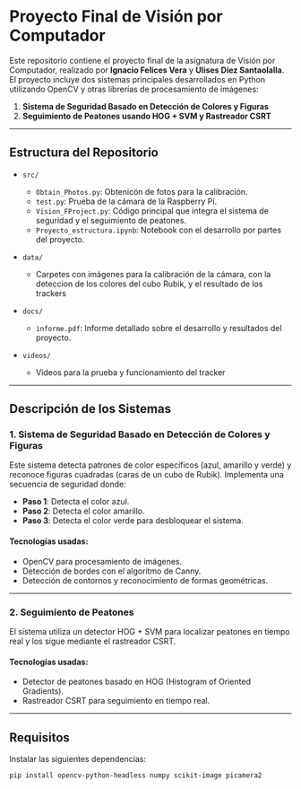 # Proyecto Final de Visión por Computador

Este repositorio contiene el proyecto final de la asignatura de Visión por Computador, realizado por **Ignacio Felices Vera** y **Ulises Díez Santaolalla**. El proyecto incluye dos sistemas principales desarrollados en Python utilizando OpenCV y otras librerías de procesamiento de imágenes:

1. **Sistema de Seguridad Basado en Detección de Colores y Figuras**
2. **Seguimiento de Peatones usando HOG + SVM y Rastreador CSRT**

---

## Estructura del Repositorio

- `src/`
  - `Obtain_Photos.py`: Obtenicón de fotos para la calibración.
  - `test.py`: Prueba de la cámara de la Raspberry Pi.
  - `Vision_FProject.py`: Código principal que integra el sistema de seguridad y el seguimiento de peatones.
  - `Proyecto_estructura.ipynb`: Notebook con el desarrollo por partes del proyecto.
    
- `data/`
  - Carpetes con imágenes para la calibración de la cámara, con la deteccion de los colores del cubo Rubik, y el resultado de los trackers
- `docs/`
  - `informe.pdf`: Informe detallado sobre el desarrollo y resultados del proyecto.
- `videos/`
  -   Videos para la prueba y funcionamiento del tracker

---

## Descripción de los Sistemas

### 1. Sistema de Seguridad Basado en Detección de Colores y Figuras

Este sistema detecta patrones de color específicos (azul, amarillo y verde) y reconoce figuras cuadradas (caras de un cubo de Rubik). Implementa una secuencia de seguridad donde:

- **Paso 1**: Detecta el color azul.
- **Paso 2**: Detecta el color amarillo.
- **Paso 3**: Detecta el color verde para desbloquear el sistema.

#### Tecnologías usadas:
- OpenCV para procesamiento de imágenes.
- Detección de bordes con el algoritmo de Canny.
- Detección de contornos y reconocimiento de formas geométricas.

---

### 2. Seguimiento de Peatones

El sistema utiliza un detector HOG + SVM para localizar peatones en tiempo real y los sigue mediante el rastreador CSRT.

#### Tecnologías usadas:
- Detector de peatones basado en HOG (Histogram of Oriented Gradients).
- Rastreador CSRT para seguimiento en tiempo real.

---

## Requisitos

Instalar las siguientes dependencias:

```bash
pip install opencv-python-headless numpy scikit-image picamera2
